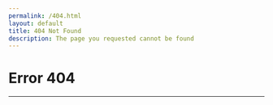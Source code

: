 ```yaml
---
permalink: /404.html
layout: default
title: 404 Not Found
description: The page you requested cannot be found
---
```


# Error 404
* * *
